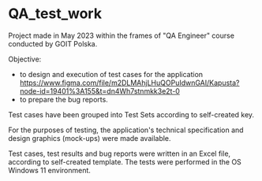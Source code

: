 # QA_test_work
Project made in May 2023 within the frames of "QA Engineer" course conducted by GOIT Polska.

Objective:
- to design and execution of test cases for the application https://www.figma.com/file/m2DLMAhjLHuQOPuIdwnGAI/Kapusta?node-id=19401%3A155&t=dn4Wh7stnmkk3e2t-0
- to prepare the bug reports.

Test cases have been grouped into Test Sets according to self-created key.

For the purposes of testing, the application's technical specification and design graphics (mock-ups) were made available.

Test cases, test results and bug reports were written in an Excel file, according to self-created template. The tests were performed in the OS Windows 11 environment.
